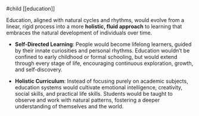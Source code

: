 #child [[education]]

Education, aligned with natural cycles and rhythms, would evolve from a linear, rigid process into a more **holistic, fluid approach** to learning that embraces the natural development of individuals over time.

- **Self-Directed Learning**: People would become lifelong learners, guided by their innate curiosities and personal rhythms. Education wouldn’t be confined to early childhood or formal schooling, but would extend through every stage of life, encouraging continuous exploration, growth, and self-discovery.
    
- **Holistic Curriculum**: Instead of focusing purely on academic subjects, education systems would cultivate emotional intelligence, creativity, social skills, and practical life skills. Students would be taught to observe and work with natural patterns, fostering a deeper understanding of themselves and the world.